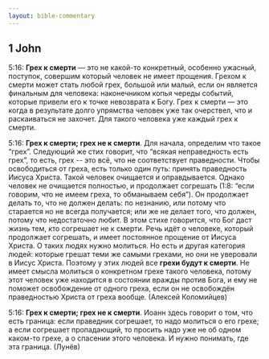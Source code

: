 ```yaml
---
layout: bible-commentary
---
```


## 1 John

5:16: **Грех к смерти** — это не какой-то конкретный, особенно ужасный, поступок, совершим который человек не имеет прощения. Грехом к смерти может стать любой грех, большой или малый, если он является финальным для человека: наконечником копья череды событий, которые привели его к точке невозврата к Богу. Грех к смерти — это когда в результате долго упрямства человек уже так очерствел, что и раскаиваться не захочет. Для такого человека уже каждый грех к смерти.

5:16: **Грех к смерти; грех не к смерти**. Для начала, определим что такое “грех”. Следующий же стих говорит, что “всякая неправедность есть грех”, то есть, грех -- это всё, что не соответствует праведности. Чтобы освободиться от греха, есть только один путь: принять праведность Иисуса Христа. Такой человек очищается и оправдывается. Однако человек не очищается полностью, и продолжает согрешать (1:8: “если говорим, что не имеем греха, то обманываем себя”). Он продолжает делать то, что не должен делать: по незнанию, или потому что старается но не всегда получается; или же не делает того, что должен, потому что недостаточно любит. 
В этом стихе говорится, что Бог даст жизнь тем, кто согрешает не к смерти. Речь идёт о человеке, который продолжает согрешать, и имеет постоянное прощение от Иисуса Христа. О таких людях нужно молиться.
Но есть и другая категория людей: которые грешат теми же самыми грехами, но они не уверовали в Иисус Христа. Поэтому у этих людей все **грехи будут к смерти**. Не имеет смысла молиться о конкретном грехе такого человека, потому этот человек уже находится в состоянии вражды против Бога, и ему не поможет освобождение от одного греха, если он не освобождён праведностью Христа от греха вообще.
(Алексей Коломийцев)

5:16: **Грех к смерти; грех не к смерти**. Иоанн здесь говорит о том, что есть граница: если праведник согрешает, то надо молиться о его грехе; а если согрешает пропадающий, то просить надо уже не об одном каком-то грехе, а о спасении этого человека. И нужно понимать, где эта граница.  (Лунёв)
